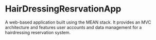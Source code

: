 # HairDressingResrvationApp

A web-based application built using the MEAN stack. It provides an MVC architecture and features user accounts and data management for a hairdressing reservation system.
